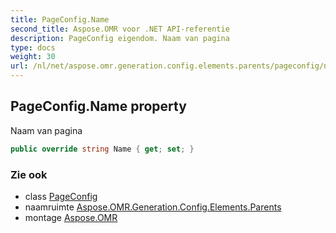 ```yaml
---
title: PageConfig.Name
second_title: Aspose.OMR voor .NET API-referentie
description: PageConfig eigendom. Naam van pagina
type: docs
weight: 30
url: /nl/net/aspose.omr.generation.config.elements.parents/pageconfig/name/
---
```

## PageConfig.Name property

Naam van pagina

```csharp
public override string Name { get; set; }
```

### Zie ook

* class [PageConfig](../)
* naamruimte [Aspose.OMR.Generation.Config.Elements.Parents](../../pageconfig/)
* montage [Aspose.OMR](../../../)


